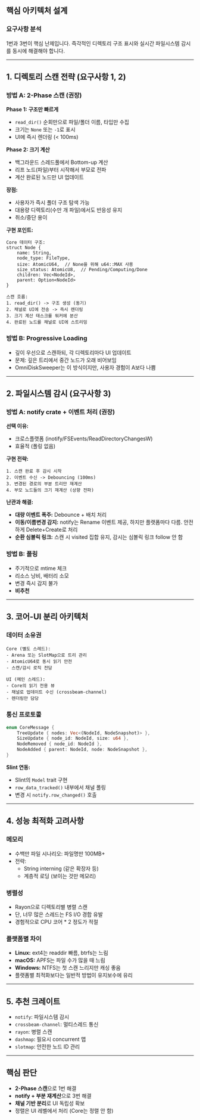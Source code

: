 ## 핵심 아키텍처 설계

### 요구사항 분석
1번과 3번이 핵심 난제입니다. 즉각적인 디렉토리 구조 표시와 실시간 파일시스템 감시를 동시에 해결해야 합니다.

---

## 1. 디렉토리 스캔 전략 (요구사항 1, 2)

### 방법 A: 2-Phase 스캔 (권장)
**Phase 1: 구조만 빠르게**
- `read_dir()` 순회만으로 파일/폴더 이름, 타입만 수집
- 크기는 `None` 또는 `-1`로 표시
- UI에 즉시 렌더링 (< 100ms)

**Phase 2: 크기 계산**
- 백그라운드 스레드풀에서 Bottom-up 계산
- 리프 노드(파일)부터 시작해서 부모로 전파
- 계산 완료된 노드만 UI 업데이트

**장점:**
- 사용자가 즉시 폴더 구조 탐색 가능
- 대용량 디렉토리(수만 개 파일)에서도 반응성 유지
- 취소/중단 용이

**구현 포인트:**
```
Core 데이터 구조:
struct Node {
    name: String,
    node_type: FileType,
    size: AtomicU64,  // None을 위해 u64::MAX 사용
    size_status: AtomicU8,  // Pending/Computing/Done
    children: Vec<NodeId>,
    parent: Option<NodeId>
}

스캔 흐름:
1. read_dir() -> 구조 생성 (동기)
2. 채널로 UI에 전송 -> 즉시 렌더링
3. 크기 계산 태스크를 워커에 분산
4. 완료된 노드를 채널로 UI에 스트리밍
```

### 방법 B: Progressive Loading
- 깊이 우선으로 스캔하되, 각 디렉토리마다 UI 업데이트
- 문제: 깊은 트리에서 중간 노드가 오래 비어보임
- OmniDiskSweeper는 이 방식이지만, 사용자 경험이 A보다 나쁨

---

## 2. 파일시스템 감시 (요구사항 3)

### 방법 A: notify crate + 이벤트 처리 (권장)
**선택 이유:**
- 크로스플랫폼 (inotify/FSEvents/ReadDirectoryChangesW)
- 효율적 (폴링 없음)

**구현 전략:**
```
1. 스캔 완료 후 감시 시작
2. 이벤트 수신 -> Debouncing (100ms)
3. 변경된 경로의 부분 트리만 재계산
4. 부모 노드들의 크기 재계산 (상향 전파)
```

**난관과 해결:**
- **대량 이벤트 폭주:** Debounce + 배치 처리
- **이동/이름변경 감지:** notify는 Rename 이벤트 제공, 하지만 플랫폼마다 다름. 안전하게 Delete+Create로 처리
- **순환 심볼릭 링크:** 스캔 시 visited 집합 유지, 감시는 심볼릭 링크 follow 안 함

### 방법 B: 폴링
- 주기적으로 mtime 체크
- 리소스 낭비, 배터리 소모
- 변경 즉시 감지 불가
- **비추천**

---

## 3. 코어-UI 분리 아키텍처

### 데이터 소유권
```
Core (별도 스레드):
- Arena 또는 SlotMap으로 트리 관리
- AtomicU64로 동시 읽기 안전
- 스캔/감시 로직 전담

UI (메인 스레드):
- Core의 읽기 전용 뷰
- 채널로 업데이트 수신 (crossbeam-channel)
- 렌더링만 담당
```

### 통신 프로토콜
```rust
enum CoreMessage {
    TreeUpdate { nodes: Vec<(NodeId, NodeSnapshot)> },
    SizeUpdate { node_id: NodeId, size: u64 },
    NodeRemoved { node_id: NodeId },
    NodeAdded { parent: NodeId, node: NodeSnapshot },
}
```

**Slint 연동:**
- Slint의 `Model` trait 구현
- `row_data_tracked()` 내부에서 채널 폴링
- 변경 시 `notify.row_changed()` 호출

---

## 4. 성능 최적화 고려사항

### 메모리
- 수백만 파일 시나리오: 파일명만 100MB+
- 전략:
    - String interning (같은 확장자 등)
    - 계층적 로딩 (보이는 것만 메모리)

### 병렬성
- Rayon으로 디렉토리별 병렬 스캔
- 단, 너무 많은 스레드는 FS I/O 경합 유발
- 경험적으로 CPU 코어 * 2 정도가 적절

### 플랫폼별 차이
- **Linux:** ext4는 readdir 빠름, btrfs는 느림
- **macOS:** APFS는 파일 수가 많을 때 느림
- **Windows:** NTFS는 첫 스캔 느리지만 캐싱 좋음
- 플랫폼별 최적화보다는 일반적 방법이 유지보수에 유리

---

## 5. 추천 크레이트
- `notify`: 파일시스템 감시
- `crossbeam-channel`: 멀티스레드 통신
- `rayon`: 병렬 스캔
- `dashmap`: 필요시 concurrent 맵
- `slotmap`: 안전한 노드 ID 관리

---

## 핵심 판단
- **2-Phase 스캔**으로 1번 해결
- **notify + 부분 재계산**으로 3번 해결
- **채널 기반 분리**로 UI 독립성 확보
- 정렬은 UI 레벨에서 처리 (Core는 정렬 안 함)
